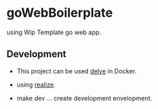 # goWebBoilerplate

using Wip
Template go web app.

## Development

* This project can be used [delve](https://github.com/go-delve/delve) in Docker.
* using [realize](https://github.com/oxequa/realize).


* make dev ... create development envelopment.
